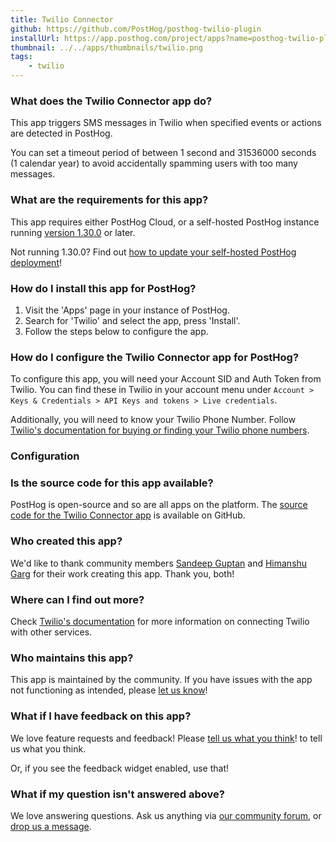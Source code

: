 ```yaml
---
title: Twilio Connector
github: https://github.com/PostHog/posthog-twilio-plugin
installUrl: https://app.posthog.com/project/apps?name=posthog-twilio-plugin
thumbnail: ../../apps/thumbnails/twilio.png
tags:
    - twilio
---
```


### What does the Twilio Connector app do?

This app triggers SMS messages in Twilio when specified events or actions are detected in PostHog.

You can set a timeout period of between 1 second and 31536000 seconds (1 calendar year) to avoid accidentally spamming users with too many messages.

### What are the requirements for this app?

This app requires either PostHog Cloud, or a self-hosted PostHog instance running [version 1.30.0](https://posthog.com/blog/the-posthog-array-1-30-0) or later.

Not running 1.30.0? Find out [how to update your self-hosted PostHog deployment](https://posthog.com/docs/runbook/upgrading-posthog)!

### How do I install this app for PostHog?

1. Visit the 'Apps' page in your instance of PostHog.
2. Search for 'Twilio' and select the app, press 'Install'.
3. Follow the steps below to configure the app.

### How do I configure the Twilio Connector app for PostHog?

To configure this app, you will need your Account SID and Auth Token from Twilio. You can find these in Twilio in your account menu under `Account > Keys & Credentials > API Keys and tokens > Live credentials`.

Additionally, you will need to know your Twilio Phone Number. Follow [Twilio's documentation for buying or finding your Twilio phone numbers](https://www.twilio.com/docs/usage/tutorials/how-to-use-your-free-trial-account#get-your-first-twilio-phone-number).

### Configuration

<AppParameters />

### Is the source code for this app available?

PostHog is open-source and so are all apps on the platform. The [source code for the Twilio Connector app](https://github.com/PostHog/posthog-twilio-plugin) is available on GitHub.

### Who created this app?

We'd like to thank community members [Sandeep Guptan](https://github.com/samcaspus) and [Himanshu Garg](https://github.com/merrcury) for their work creating this app. Thank you, both!

### Where can I find out more?

Check [Twilio's documentation](https://www.twilio.com/docs/) for more information on connecting Twilio with other services.

### Who maintains this app?

This app is maintained by the community. If you have issues with the app not functioning as intended, please [let us know](http://app.posthog.com/home#supportModal)!

### What if I have feedback on this app?

We love feature requests and feedback! Please [tell us what you think](http://app.posthog.com/home#supportModal)! to tell us what you think.

Or, if you see the feedback widget enabled, use that!

### What if my question isn't answered above?

We love answering questions. Ask us anything via [our community forum](/questions), or [drop us a message](http://app.posthog.com/home#supportModal). 
